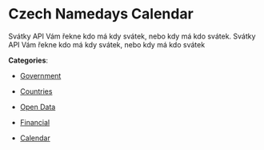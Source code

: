 # Czech Namedays Calendar

Svátky API Vám řekne kdo má kdy svátek, nebo kdy má kdo svátek. Svátky API Vám řekne kdo má kdy svátek, nebo kdy má kdo svátek

**Categories**:

- [Government](https://github/apis-list/apis-list#government)

- [Countries](https://github/apis-list/apis-list#countries)

- [Open Data](https://github/apis-list/apis-list#open-data)

- [Financial](https://github/apis-list/apis-list#financial)

- [Calendar](https://github/apis-list/apis-list#calendar)



